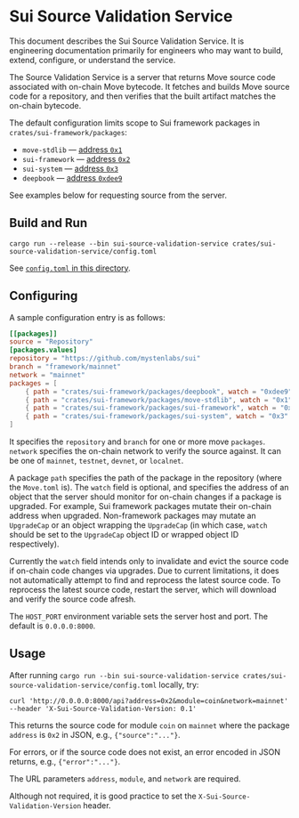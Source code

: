 # Sui Source Validation Service

This document describes the Sui Source Validation Service. It is engineering documentation primarily for engineers who may want to build, extend, configure, or understand the service.

The Source Validation Service is a server that returns Move source code associated with on-chain Move bytecode. It fetches and builds Move source code for a repository, and then verifies that the built artifact matches the on-chain bytecode. 

The default configuration limits scope to Sui framework packages in `crates/sui-framework/packages`:

- `move-stdlib` — [address `0x1`](https://suiexplorer.com/object/0x1)
- `sui-framework` — [address `0x2`](https://suiexplorer.com/object/0x2)
- `sui-system` — [address `0x3`](https://suiexplorer.com/object/0x2)
- `deepbook` — [address `0xdee9`](https://suiexplorer.com/object/0xdee9)

See examples below for requesting source from the server.

## Build and Run

```
cargo run --release --bin sui-source-validation-service crates/sui-source-validation-service/config.toml 
```

See [`config.toml` in this directory](config.toml).

## Configuring

A sample configuration entry is as follows:

```toml
[[packages]]
source = "Repository"
[packages.values]
repository = "https://github.com/mystenlabs/sui"
branch = "framework/mainnet"
network = "mainnet"
packages = [
    { path = "crates/sui-framework/packages/deepbook", watch = "0xdee9" },
    { path = "crates/sui-framework/packages/move-stdlib", watch = "0x1" },
    { path = "crates/sui-framework/packages/sui-framework", watch = "0x2" },
    { path = "crates/sui-framework/packages/sui-system", watch = "0x3" },
]
```

It specifies the `repository` and `branch` for one or more move `packages`. `network` specifies the on-chain network to verify the source against. It can be one of `mainnet`, `testnet`, `devnet`, or `localnet`.

A package `path` specifies the path of the package in the repository (where the `Move.toml` is).
The `watch` field is optional, and specifies the address of an object that the server should monitor for on-chain changes if a package is upgraded. For example, Sui framework packages mutate their on-chain address when upgraded. 
Non-framework packages may mutate an `UpgradeCap` or an object wrapping the `UpgradeCap` (in which case, `watch` should be set to the `UpgradeCap` object ID or wrapped object ID respectively).

Currently the `watch` field intends only to invalidate and evict the source code if on-chain code changes via upgrades. Due to current limitations, it does not automatically attempt to find and reprocess the latest source code. To reprocess the latest source code, restart the server, which will download and verify the source code afresh.

The `HOST_PORT` environment variable sets the server host and port. The default is `0.0.0.0:8000`.

## Usage

After running `cargo run --bin sui-source-validation-service crates/sui-source-validation-service/config.toml` locally, try:

```
curl 'http://0.0.0.0:8000/api?address=0x2&module=coin&network=mainnet' --header 'X-Sui-Source-Validation-Version: 0.1'
```

This returns the source code for module `coin` on `mainnet` where the package `address` is `0x2` in JSON, e.g., `{"source":"..."}`.

For errors, or if the source code does not exist, an error encoded in JSON returns, e.g., `{"error":"..."}`.

The URL parameters `address`, `module`, and `network` are required.

Although not required, it is good practice to set the `X-Sui-Source-Validation-Version` header.
